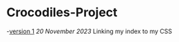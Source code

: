 # Crocodiles-Project
-[version 1](https://c10duck.github.io/Crocodiles-Project/index-two.html)
*20 November 2023*
Linking my index to my CSS